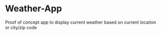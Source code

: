 # Weather-App
Proof of concept app to display current weather based on current location or city/zip code
